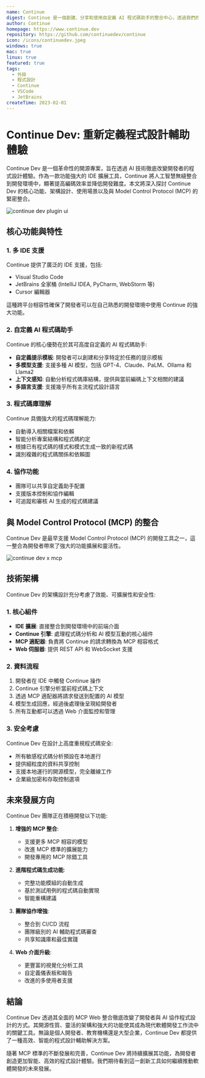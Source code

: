 ```yaml
---
name: Continue
digest: Continue 是一個創建、分享和使用自定義 AI 程式碼助手的整合中心，透過我們的開源 IDE 外掛和模型、規則、提示、文件及其他構建模塊的整合中心
author: Continue
homepage: https://www.continue.dev
repository: https://github.com/continuedev/continue
icon: /icons/continuedev.jpeg
windows: true
mac: true
linux: true
featured: true
tags:
  - 外掛
  - 程式設計
  - Continue
  - VSCode
  - JetBrains
createTime: 2023-02-01
---
```


# Continue Dev: 重新定義程式設計輔助體驗

Continue Dev 是一個革命性的開源專案，旨在透過 AI 技術徹底改變開發者的程式設計體驗。作為一款功能強大的 IDE 擴展工具，Continue 將人工智慧無縫整合到開發環境中，顯著提高編碼效率並降低開發難度。本文將深入探討 Continue Dev 的核心功能、架構設計、使用場景以及與 Model Control Protocol (MCP) 的緊密整合。

![continue dev plugin ui](/images/continuedev-ui.png)

## 核心功能與特性

### 1. 多 IDE 支援

Continue 提供了廣泛的 IDE 支援，包括:

- Visual Studio Code
- JetBrains 全家桶 (IntelliJ IDEA, PyCharm, WebStorm 等)
- Cursor 編輯器

這種跨平台相容性確保了開發者可以在自己熟悉的開發環境中使用 Continue 的強大功能。

### 2. 自定義 AI 程式碼助手

Continue 的核心優勢在於其可高度自定義的 AI 程式碼助手:

- **自定義提示模板**: 開發者可以創建和分享特定於任務的提示模板
- **多模型支援**: 支援多種 AI 模型，包括 GPT-4、Claude、PaLM、Ollama 和 Llama2
- **上下文感知**: 自動分析程式碼庫結構，提供與當前編碼上下文相關的建議
- **多語言支援**: 支援幾乎所有主流程式設計語言

### 3. 程式碼庫理解

Continue 具備強大的程式碼理解能力:

- 自動導入相關檔案和依賴
- 智能分析專案結構和程式碼約定
- 根據已有程式碼的樣式和模式生成一致的新程式碼
- 識別複雜的程式碼關係和依賴圖

### 4. 協作功能

- 團隊可以共享自定義助手配置
- 支援版本控制和協作編輯
- 可追蹤和審核 AI 生成的程式碼建議

## 與 Model Control Protocol (MCP) 的整合

Continue Dev 是最早支援 Model Control Protocol (MCP) 的開發工具之一，這一整合為開發者帶來了強大的功能擴展和靈活性。

![continue dev x mcp](/images/continue-x-mcp.png)

## 技術架構

Continue Dev 的架構設計充分考慮了效能、可擴展性和安全性:

### 1. 核心組件

- **IDE 擴展**: 直接整合到開發環境中的前端介面
- **Continue 引擎**: 處理程式碼分析和 AI 模型互動的核心組件
- **MCP 適配器**: 負責將 Continue 的請求轉換為 MCP 相容格式
- **Web 伺服器**: 提供 REST API 和 WebSocket 支援

### 2. 資料流程

1. 開發者在 IDE 中觸發 Continue 操作
2. Continue 引擎分析當前程式碼上下文
3. 透過 MCP 適配器將請求發送到配置的 AI 模型
4. 模型生成回應，經過後處理後呈現給開發者
5. 所有互動都可以透過 Web 介面監控和管理

### 3. 安全考慮

Continue Dev 在設計上高度重視程式碼安全:

- 所有敏感程式碼分析預設在本地進行
- 提供細粒度的資料共享控制
- 支援本地運行的開源模型，完全離線工作
- 企業級加密和存取控制選項

## 未來發展方向

Continue Dev 團隊正在積極開發以下功能:

1. **增強的 MCP 整合**:

   - 支援更多 MCP 相容的模型
   - 改進 MCP 標準的擴展能力
   - 開發專用的 MCP 除錯工具

2. **進階程式碼生成功能**:

   - 完整功能模組的自動生成
   - 基於測試用例的程式碼自動實現
   - 智能重構建議

3. **團隊協作增強**:

   - 整合到 CI/CD 流程
   - 團隊級別的 AI 輔助程式碼審查
   - 共享知識庫和最佳實踐

4. **Web 介面升級**:
   - 更豐富的視覺化分析工具
   - 自定義儀表板和報告
   - 改進的多使用者支援

## 結論

Continue Dev 透過其全面的 MCP Web 整合徹底改變了開發者與 AI 協作程式設計的方式。其開源性質、靈活的架構和強大的功能使其成為現代軟體開發工作流中的關鍵工具。無論是個人開發者、教育機構還是大型企業，Continue Dev 都提供了一種高效、智能的程式設計輔助解決方案。

隨著 MCP 標準的不斷發展和完善，Continue Dev 將持續擴展其功能，為開發者創造更加智能、高效的程式設計體驗。我們期待看到這一創新工具如何繼續推動軟體開發的未來發展。
